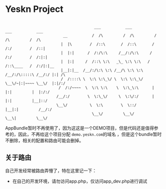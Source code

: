 Yeskn Project
=================

```

                                        ___           ___           ___           ___
                          __           /  /\         /  /\         /  /\         /  /\
                         |  |\        /  /::\       /  /::\       /  /:/        /  /::|
                         |  |:|      /  /:/\:\     /__/:/\:\     /  /:/        /  /:|:|
                         |  |:|     /  /::\ \:\   _\_ \:\ \:\   /  /::\____   /  /:/|:|__
                         |__|:|__  /__/:/\:\ \:\ /__/\ \:\ \:\ /__/:/\:::::\ /__/:/ |:| /\
                         /  /::::\ \  \:\ \:\_\/ \  \:\ \:\_\/ \__\/~|:|~~~~ \__\/  |:|/:/
                        /  /:/~~~~  \  \:\ \:\    \  \:\_\:\      |  |:|         |  |:/:/
                       /__/:/        \  \:\_\/     \  \:\/:/      |  |:|         |__|::/
                       \__\/          \  \:\        \  \::/       |__|:|         /__/:/
                                       \__\/         \__\/         \__\|         \__\/
```

AppBundle暂时不再使用了，因为这这是一个DEMO项目，但是代码还是值得参考的，因此，不再给这个项目分配 `demo.yeskn.com`的域名
，但是这个bundle暂时不删除，相关的配置和路由可能会删掉。


## 关于路由

自己开发经常被路由弄懵了，特在这里记一下：

- 在自己的开发环境，请勿访问app.php，仅访问app_dev.php进行调试
